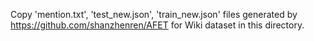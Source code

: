Copy 'mention.txt', 'test_new.json', 'train_new.json' files generated by https://github.com/shanzhenren/AFET for Wiki dataset in this directory.
